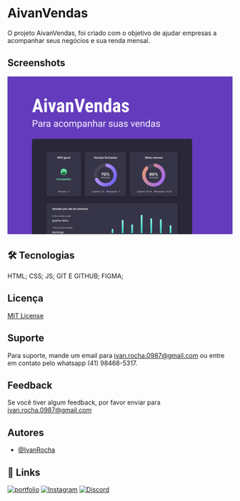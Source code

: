 
# AivanVendas

O projeto AivanVendas, foi criado com o objetivo de ajudar empresas a acompanhar seus negócios e sua renda mensal.


## Screenshots

![App Screenshot](./assets/Capa.png)


## 🛠 Tecnologias
HTML;
CSS;
JS;
GIT E GITHUB;
FIGMA;


## Licença

[MIT License](https://choosealicense.com/licenses/mit/)


## Suporte

Para suporte, mande um email para ivan.rocha.0987@gmail.com ou entre em contato pelo whatsapp (41) 98468-5317.


## Feedback

Se você tiver algum feedback, por favor enviar para ivan.rocha.0987@gmail.com


## Autores

- [@IvanRocha](https://www.github.com/ivanrocha10)


## 🔗 Links
[![portfolio](https://img.shields.io/badge/my_portfolio-000?style=for-the-badge&logo=ko-fi&logoColor=white)](https://github.com/Ivanrocha10)
[![Instagram](https://img.shields.io/badge/Instagram-%23E4405F.svg?logo=Instagram&logoColor=white)](https://instagram.com/ivan.rocha10)
[![Discord](https://img.shields.io/badge/Discord-%237289DA.svg?logo=discord&logoColor=white)](htttps://discord.gg/Ivanrocha10)

